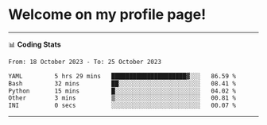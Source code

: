 # Welcome on my profile page!
<!-- print(("dralla"[::-1]+"s").capitalize()) -->

<!-- ---
👨🏻‍💻 **Busy With**
* Learning new Skills.
* Building small Projects.
* Being helpful. -->

---
📊 **Coding Stats**
<!--START_SECTION:waka-->

```txt
From: 18 October 2023 - To: 25 October 2023

YAML         5 hrs 29 mins   █████████████████████▓░░░   86.59 %
Bash         32 mins         ██░░░░░░░░░░░░░░░░░░░░░░░   08.41 %
Python       15 mins         █░░░░░░░░░░░░░░░░░░░░░░░░   04.02 %
Other        3 mins          ▒░░░░░░░░░░░░░░░░░░░░░░░░   00.81 %
INI          0 secs          ░░░░░░░░░░░░░░░░░░░░░░░░░   00.07 %
```

<!--END_SECTION:waka-->
---
